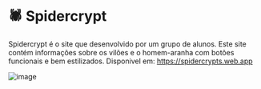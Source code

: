 # 🕷️ Spidercrypt
Spidercrypt é o site que desenvolvido por um grupo de alunos.
  Este site contém informações sobre os vilões e o homem-aranha com botões funcionais e bem estilizados.
  Disponivel em: https://spidercrypts.web.app

![image](https://user-images.githubusercontent.com/104165218/170845525-651df9a5-00fd-484b-9dab-44ede4d8dd3a.png)
